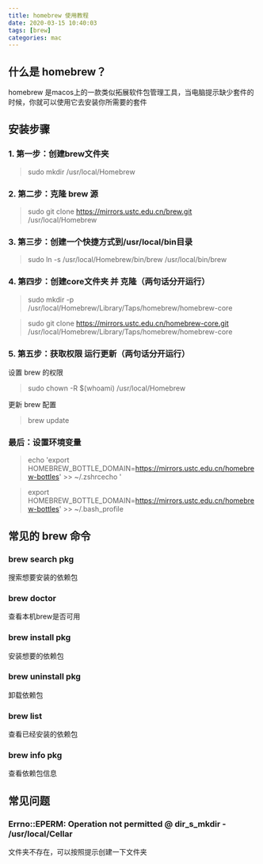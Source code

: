 ```yaml
---
title: homebrew 使用教程
date: 2020-03-15 10:40:03
tags: [brew]
categories: mac
---
```


## 什么是 homebrew？

homebrew 是macos上的一款类似拓展软件包管理工具，当电脑提示缺少套件的时候，你就可以使用它去安装你所需要的套件

## 安装步骤

### 1. 第一步：创建brew文件夹

> sudo mkdir /usr/local/Homebrew

### 2. 第二步：克隆 brew 源

> sudo git clone https://mirrors.ustc.edu.cn/brew.git /usr/local/Homebrew

### 3. 第三步：创建一个快捷方式到/usr/local/bin目录

> sudo ln -s /usr/local/Homebrew/bin/brew /usr/local/bin/brew

### 4. 第四步：创建core文件夹 并 克隆（两句话分开运行）

> sudo mkdir -p /usr/local/Homebrew/Library/Taps/homebrew/homebrew-core

> sudo git clone https://mirrors.ustc.edu.cn/homebrew-core.git /usr/local/Homebrew/Library/Taps/homebrew/homebrew-core

### 5. 第五步：获取权限 运行更新（两句话分开运行）

设置 brew 的权限
> sudo chown -R $(whoami) /usr/local/Homebrew

更新 brew 配置
> brew update

### 最后：设置环境变量

> echo 'export HOMEBREW_BOTTLE_DOMAIN=https://mirrors.ustc.edu.cn/homebrew-bottles' >> ~/.zshrcecho '

> export HOMEBREW_BOTTLE_DOMAIN=https://mirrors.ustc.edu.cn/homebrew-bottles' >> ~/.bash_profile

## 常见的 brew 命令

### brew search pkg

搜索想要安装的依赖包

### brew doctor

查看本机brew是否可用

### brew install pkg

安装想要的依赖包

### brew uninstall pkg

卸载依赖包

### brew list

查看已经安装的依赖包

### brew info pkg

查看依赖包信息

## 常见问题

### Errno::EPERM: Operation not permitted @ dir_s_mkdir - /usr/local/Cellar

文件夹不存在，可以按照提示创建一下文件夹

